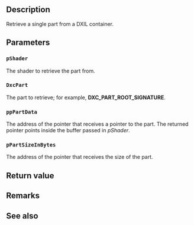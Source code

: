 ## Description

Retrieve a single part from a DXIL container.

## Parameters

### `pShader`

The shader to retrieve the part from.

### `DxcPart`

The part to retrieve; for example, **DXC_PART_ROOT_SIGNATURE**.

### `ppPartData`

The address of the pointer that receives a pointer to the part. The returned pointer points inside the buffer passed in *pShader*.

### `pPartSizeInBytes`

The address of the pointer that receives the size of the part.

## Return value

## Remarks

## See also